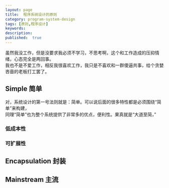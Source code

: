 ```yaml
---
layout: page
title:  程序系统设计的原则
category: program-system-design
tags: [原则,程序设计]
keywords:
description:
published:  true
---
```



虽然我没工作，但是没要求我必须不学习，不思考啊，这个和工作造成的压抑情绪，心态完全是两回事。  
我也不是不爱工作，相反我很喜欢工作，我只是不喜欢和一群傻逼共事，给个贪婪吝啬的老板打工罢了。  

## Simple 简单
对，系统设计的第一号法则就是：简单。可以说后面的很多特性都是必须围绕“简单”来构建，   
同理“简单”也为整个系统提供了非常多的优点，便利性。果真就是“大道至简，”

### 低成本性

### 可扩展性

## Encapsulation 封装

## Mainstream 主流







